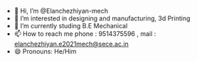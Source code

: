 - 👋 Hi, I’m @Elanchezhiyan-mech
- 👀 I’m interested in designing and manufacturing, 3d Printing
- 🌱 I’m currently studing B.E Mechanical
- 📫 How to reach me phone : 9514375596 , mail : elanchezhiyan.e2021mech@sece.ac.in
- 😄 Pronouns: He/Him
  

<!---
Elanchezhiyan-mech/Elanchezhiyan-mech is a ✨ special ✨ repository because its `README.md` (this file) appears on your GitHub profile.
You can click the Preview link to take a look at your changes.
--->
